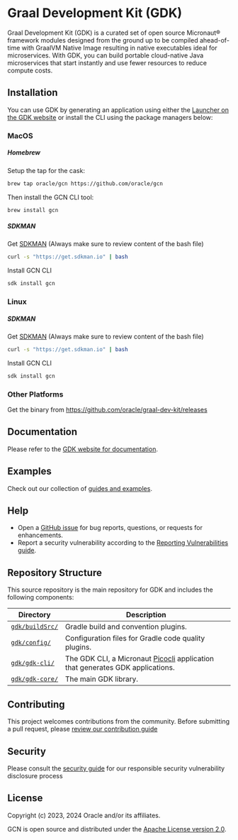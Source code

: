 # Graal Development Kit (GDK)

Graal Development Kit (GDK) is a curated set of open source Micronaut® framework modules designed from the ground up to be compiled ahead-of-time with GraalVM Native Image resulting in native executables ideal for microservices.
With GDK, you can build portable cloud-native Java microservices that start instantly and use fewer resources to reduce compute costs.

## Installation

You can use GDK by generating an application using either the [Launcher on the GDK website][launcher] or install the CLI using the package managers below:

### MacOS

##### Homebrew

Setup the tap for the cask:

```sh
brew tap oracle/gcn https://github.com/oracle/gcn
```

Then install the GCN CLI tool:

```sh
brew install gcn
```

##### SDKMAN

Get [SDKMAN](https://sdkman.io)  (Always make sure to review content of the bash file)
```sh
curl -s "https://get.sdkman.io" | bash
```
Install GCN CLI

```sh
sdk install gcn
```

### Linux

##### SDKMAN

Get [SDKMAN](https://sdkman.io)  (Always make sure to review content of the bash file)
```sh
curl -s "https://get.sdkman.io" | bash
```
Install GCN CLI

```sh
sdk install gcn
```

### Other Platforms

Get the binary from https://github.com/oracle/graal-dev-kit/releases  

## Documentation

Please refer to the [GDK website for documentation][docs].

## Examples

Check out our collection of [guides and examples][guides].

## Help

* Open a [GitHub issue][issues] for bug reports, questions, or requests for enhancements.
* Report a security vulnerability according to the [Reporting Vulnerabilities guide][reporting-vulnerabilities].

## Repository Structure

This source repository is the main repository for GDK and includes the following components:

Directory | Description
------------ | -------------
[`gdk/buildSrc/`](gcn/buildSrc/) | Gradle build and convention plugins.
[`gdk/config/`](gcn/config/) | Configuration files for Gradle code quality plugins.
[`gdk/gdk-cli/`](gcn/gcn-cli/) | The GDK CLI, a Micronaut [Picocli](https://picocli.info/) application that generates GDK applications.
[`gdk/gdk-core/`](gcn/gcn-core/) | The main GDK library.

## Contributing

This project welcomes contributions from the community. Before submitting a pull request, please [review our contribution guide](./CONTRIBUTING.md)

## Security

Please consult the [security guide](./SECURITY.md) for our responsible security vulnerability disclosure process

## License

Copyright (c) 2023, 2024 Oracle and/or its affiliates.

GCN is open source and distributed under the [Apache License version 2.0](LICENSE.txt).

[docs]: https://www.graal.cloud/gcn/
[guides]: https://www.graal.cloud/gcn/guides/
[issues]: https://github.com/oracle/gcn/issues
[launcher]: https://www.graal.cloud/gcn/launcher/
[reporting-vulnerabilities]: https://www.oracle.com/corporate/security-practices/assurance/vulnerability/reporting.html
